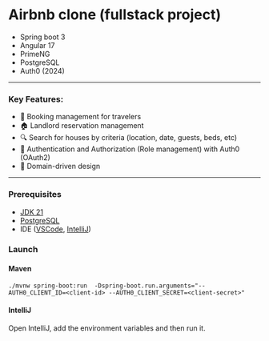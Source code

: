 # Airbnb clone (fullstack project)

- Spring boot 3
- Angular 17
- PrimeNG
- PostgreSQL
- Auth0 (2024)

---

### Key Features:
- 📅 Booking management for travelers
- 🏠 Landlord reservation management
- 🔍 Search for houses by criteria (location, date, guests, beds, etc)
- 🔐 Authentication and Authorization (Role management) with Auth0 (OAuth2)
- 🏢 Domain-driven design

---

### Prerequisites
- [JDK 21](https://adoptium.net/temurin/releases/)
- [PostgreSQL](https://www.postgresql.org/download/)
- IDE ([VSCode](https://code.visualstudio.com/download), [IntelliJ](https://www.jetbrains.com/idea/download/))

### Launch
#### Maven
``./mvnw spring-boot:run  -Dspring-boot.run.arguments="--AUTH0_CLIENT_ID=<client-id> --AUTH0_CLIENT_SECRET=<client-secret>"``

#### IntelliJ
Open IntelliJ, add the environment variables and then run it.
